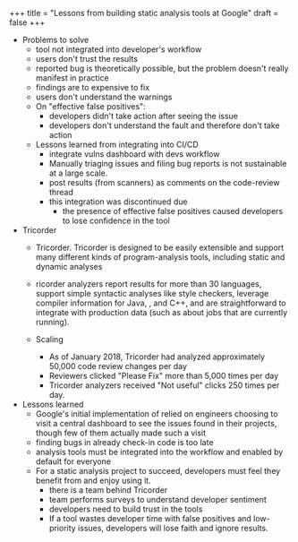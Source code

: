 +++
title = "Lessons from building static analysis tools at Google"
draft = false
+++

-   Problems to solve
    -   tool not integrated into developer's workflow
    -   users don't trust the results
    -   reported bug is theoretically possible, but the problem doesn't really manifest in practice
    -   findings are to expensive to fix
    -   users don't understand the warnings
    -   On "effective false positives":
        -   developers didn't take action after seeing the issue
        -   developers don't understand the fault and therefore don't take action
    -   Lessons learned from integrating into CI/CD
        -   integrate vulns dashboard with devs workflow
        -   Manually triaging issues and filing bug reports is not sustainable at a large scale.
        -   post results (from scanners) as comments on the code-review thread
        -   this integration was discontinued due
            -   the presence of effective false positives caused developers to lose confidence in the tool
-   Tricorder
    -   Tricorder. Tricorder is designed to be easily extensible and support many different kinds of program-analysis tools, including static and dynamic analyses

    -   ricorder analyzers report results for more than 30 languages, support simple syntactic analyses like style checkers, leverage compiler information for Java, , and C++, and are straightforward to integrate with production data (such as about jobs that are currently running).

    -   Scaling
        -   As of January 2018, Tricorder had analyzed approximately 50,000 code review changes per day
        -   Reviewers clicked "Please Fix" more than 5,000 times per day
        -   Tricorder analyzers received "Not useful" clicks 250 times per day.
-   Lessons learned
    -   Google's initial implementation of relied on engineers choosing to visit a central dashboard to see the issues found in their projects, though few of them actually made such a visit
    -   finding bugs in already check-in code is too late
    -   analysis tools must be integrated into the workflow and enabled by default for everyone
    -   For a static analysis project to succeed, developers must feel they benefit from and enjoy using it.
        -   there is a team behind Tricorder
        -   team performs surveys to understand developer sentiment
        -   developers need to build trust in the tools
        -   If a tool wastes developer time with false positives and low-priority issues, developers will lose faith and ignore results.